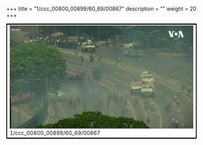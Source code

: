 +++
title = "1/ccc_00800_00899/60_69/00867"
description = ""
weight = 20
+++

<table style="border:2px solid black;max-width:800px;max-height:800px;" 
><tr><td>
<img class="center-fit-jpg"
src="/jpg_/aaa_20190430_NxaOmWaI8sI_00866.jpg">
1/ccc_00800_00899/60_69/00867
</img></td></tr></table>
